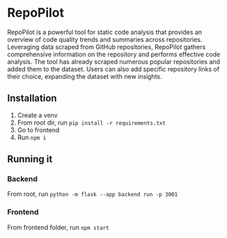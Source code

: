 # RepoPilot

RepoPilot is a powerful tool for static code analysis that provides an overview of code quality trends and summaries across repositories. Leveraging data scraped from GitHub repositories, RepoPilot gathers comprehensive information on the repository and performs effective code analysis. The tool has already scraped numerous popular repositories and added them to the dataset. Users can also add specific repository links of their choice, expanding the dataset with new insights.

## Installation
1. Create a venv
2. From root dir, run `pip install -r requirements.txt`
3. Go to frontend
4. Run `npm i`

## Running it
### Backend
From root, run `python -m flask --app backend run -p 3001`
### Frontend
From frontend folder, run `npm start`
